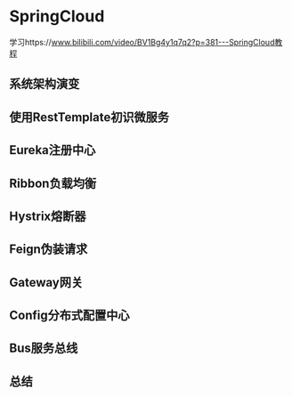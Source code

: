 # SpringCloud
学习https://www.bilibili.com/video/BV1Bg4y1q7q2?p=381---SpringCloud教程
## 系统架构演变
## 使用RestTemplate初识微服务
## Eureka注册中心
## Ribbon负载均衡
## Hystrix熔断器
## Feign伪装请求
## Gateway网关
## Config分布式配置中心
## Bus服务总线
## 总结
